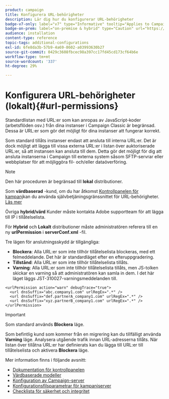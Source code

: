 ```yaml
---
product: campaign
title: Konfigurera URL-behörigheter
description: Lär dig hur du konfigurerar URL-behörigheter
badge-v7-only: label="v7" type="Informative" tooltip="Applies to Campaign Classic v7 only"
badge-on-prem: label="on-premise & hybrid" type="Caution" url="https://experienceleague.adobe.com/docs/campaign-classic/using/installing-campaign-classic/architecture-and-hosting-models/hosting-models-lp/hosting-models.html?lang=en" tooltip="Applies to on-premise and hybrid deployments only"
audience: installation
content-type: reference
topic-tags: additional-configurations
exl-id: 6fe8da3b-57b9-4a69-8602-a03993630b27
source-git-commit: 0429c3608fbcec98a397cc17fd45cd173cf64b6e
workflow-type: tm+mt
source-wordcount: '337'
ht-degree: 29%

---
```


# Konfigurera URL-behörigheter (lokalt){#url-permissions}



Standardlistan med URL:er som kan anropas av JavaScript-koder (arbetsflöden osv.) från dina instanser i Campaign Classic är begränsad. Dessa är URL:er som gör det möjligt för dina instanser att fungerar korrekt.

Som standard tillåts instanser endast att ansluta till interna URL:er. Det är dock möjligt att lägga till vissa externa URL:er i listan över auktoriserade URL:er, så att instansen kan ansluta till dem. Detta gör det möjligt för dig att ansluta instanserna i Campaign till externa system såsom SFTP-servrar eller webbplatser för att möjliggöra fil- och/eller dataöverföring.

>[!NOTE]
>
>Den här proceduren är begränsad till **lokal** distributioner.
>
>Som **värdbaserad** -kund, om du har åtkomst [Kontrollpanelen för kampanj](https://experienceleague.adobe.com/docs/control-panel/using/control-panel-home.html?lang=sv)kan du använda självbetjäningsgränssnittet för URL-behörigheter. [Läs mer](https://experienceleague.adobe.com/docs/control-panel/using/instances-settings/url-permissions.html?lang=sv)
>
>Övriga **hybrid/värd** Kunder måste kontakta Adobe supportteam för att lägga till IP i tillåtelselista.

För **Hybrid** och **Lokalt** distributioner måste administratören referera till en ny **urlPermission** i **serverConf.xml** -fil.


Tre lägen för anslutningsskydd är tillgängliga:

* **Blockera**: Alla URL:er som inte tillhör tillåtelselista blockeras, med ett felmeddelande. Det här är standardläget efter en efteruppgradering.
* **Tillstånd**: Alla URL:er som inte tillhör tillåtelselista tillåts.
* **Varning**: Alla URL:er som inte tillhör tillåtelselista tillåts, men JS-tolken skickar en varning så att administratören kan samla in dem. I det här läget läggs JST-310027-varningsmeddelanden till.

```
<urlPermission action="warn" debugTrace="true">
  <url dnsSuffix="abc.company1.com" urlRegEx=".*" />
  <url dnsSuffix="def.partnerA_company1.com" urlRegEx=".*" />
  <url dnsSuffix="xyz.partnerB_company1.com" urlRegEx=".*" />
</urlPermission>
```

>[!IMPORTANT]
>
>Som standard används **Blockera** läge.
>
>Som befintlig kund som kommer från en migrering kan du tillfälligt använda **Varning** läge. Analysera utgående trafik innan URL-adresserna tillåts. När listan över tillåtna URL:er har definierats kan du lägga till URL:er till tillåtelselista och aktivera **Blockera** läge.

Mer information finns i följande avsnitt:

* [Dokumentation för kontrollpanelen](https://experienceleague.adobe.com/docs/control-panel/using/control-panel-home.html?lang=sv)
* [Värdbaserade modeller](hosting-models.md)
* [Konfiguration av Campaign-server](configuring-campaign-server.md)
* [Konfigurationsfilsparametrar för kampanjserver](the-server-configuration-file.md)
* [Checklista för säkerhet och integritet](get-started-security-privacy.md)

